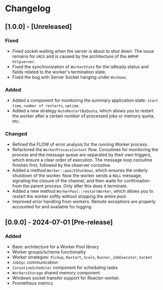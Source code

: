 # Changelog

## [1.0.0] - [Unreleased]

### Fixed

- Fixed socket waiting when the server is about to shut down. 
The issue remains for `UNIX` and is caused by the architecture of the `AMPHP` `httpserver`.
- Fixed the synchronization of `WorkerState` for the isReady status and fields related to the worker's termination state.
- Fixed the bug with Server Socket hanging under `Windows`. 

### Added

- Added a component for monitoring the summary application state: `start time`, `number of restarts`, `uptime`.
- Added a new strategy `AutoRestartByQuota`, 
which allows you to restart the worker after a certain number of processed jobs or memory quota, etc.

### Changed

- Refined the FLOW of error analysis for the running Worker process.
- Refactored the `WorkerProcessContext` flow. Coroutines for monitoring the process and the message queue 
are separated by their own triggers, which ensure a clear order of execution. 
The message loop coroutine finishes first, followed by the observer coroutine.
- Added a method `Worker::awaitShutdown`, which ensures the orderly shutdown of the worker. 
Now the worker sends a `NULL` message, signaling the closure of the channel, 
and then waits for confirmation from the parent process. Only after this does it terminate.
- Added a new method `WorkerPool::restartWorker`, which allows you to restart the worker softly without stopping the entire pool.
- Improved error handling from workers. Remote exceptions are properly accounted for and available for logging.

## [0.9.0] - 2024-07-01 [Pre-release]

### Added

- Basic architecture for a Worker Pool library
- Worker groups/scheme functionality
- Worker strategies: `Pickup`, `Restart`, `Scale`, `Runner`, `JobExecutor`, `Socket` 
- `JobIpc` communication
- `CoroutineScheduler` component for scheduling tasks
- `WorkersStorage` shared memory component 
- Windows socket transfer support for Reactor-worker.
- Prometheus metrics
